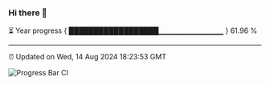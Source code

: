 ### Hi there 👋

⏳ Year progress { ██████████████████▁▁▁▁▁▁▁▁▁▁▁▁ } 61.96 %

---

⏰ Updated on Wed, 14 Aug 2024 18:23:53 GMT

![Progress Bar CI](https://github.com/liununu/liununu/workflows/Progress%20Bar%20CI/badge.svg)
